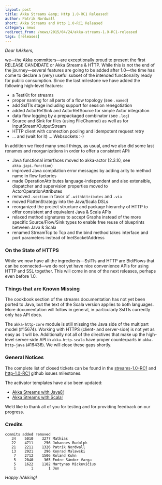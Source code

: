 ```yaml
---
layout: post
title: Akka Streams &amp; Http 1.0-RC1 Released!
author: Patrik Nordwall
short: Akka Streams and Http 1.0-RC1 Released
category: news
redirect_from: /news/2015/04/24/akka-streams-1.0-RC1-released
tags: [releases]
---
```


*Dear hAkkers,*

we—the Akka committers—are exceptionally proud to present the first RELEASE CANDIDATE or Akka Streams & HTTP. While this is not the end of the journey—several features are going to be added after 1.0—the time has come to declare a (very) useful subset of the intended functionality ready for public consumption. Since the last milestone we have added the following high-level features:

- a TestKit for streams
- proper naming for all parts of a flow topology (see `.named`)
- add SslTls stage including support for session renegotiation
- added ActorRefSink and ActorRefSource for simple Actor integration
- data flow logging by a prepackaged combinator (see `.log`)
- Source and Sink for files (using FileChannel) as well as for InputStream/OutputStream
- HTTP client with connection pooling and idempotent request retry
- … and (wait for it) … Websockets :-)

In addition we fixed many small things, as usual, and we also did some last renames and reorganizations in order to offer a consistent API:

- Java functional interfaces moved to akka-actor (2.3.10, see `akka.japi.function`)
- improved Java compilation error messages by adding arity to method name in flow factories
- made OperationAttributes language-independent and also extensible, dispatcher and supervision properties moved to ActorOperationAttributes
- removed `.section` in favor of `.withAttributes` and `.via`
- moved FlattenStrategy into the Java/Scala DSLs
- reorganized the project structure and package hierarchy of HTTP to offer consistent and equivalent Java & Scala APIs
- relaxed method signatures to accept Graphs instead of the more specific Source/Flow/Sink types to enable free reuse of blueprints between Java & Scala
- renamed StreamTcp to Tcp and the bind method takes interface and port parameters instead of InetSocketAddress

### On the State of HTTPS ###

While we now have all the ingredients—SslTls and HTTP are BidiFlows that can be connected—we do not yet have nice convenience APIs for using HTTP and SSL together. This will come in one of the next releases, perhaps even before 1.0.

### Things that are Known Missing ###

The cookbook section of the streams documentation has not yet been ported to Java, but the text of the Scala version applies to both languages. More documentation will follow in general, in particularly SslTls currently only has API docs.

The `akka-http-core` module is still missing the Java side of the multipart model (#15674).
Working with HTTPS (client- and server-side) is not yet as easy as it will be. 
Additionally not all of the directives that make up the high-level server-side API in `akka-http-scala` have proper counterparts in `akka-http-java` (#16436). We will close these gaps shortly.

### General Notices ###

The complete list of closed tickets can be found in the [streams-1.0-RC1](https://github.com/akka/akka/issues?q=milestone%3Astreams-1.0-RC1+is%3Aclosed) and [http-1.0-RC1](https://github.com/akka/akka/issues?q=milestone%3Ahttp-1.0-RC1+is%3Aclosed) github issues milestones.

The activator templates have also been updated:

- [Akka Streams with Java8!](http://typesafe.com/activator/template/akka-stream-java8)
- [Akka Streams with Scala!](http://typesafe.com/activator/template/akka-stream-scala)

We’d like to thank all of you for testing and for providing feedback on our progress.


### Credits ###

    commits added removed
       34    5010    3277 Mathias
       22    4711     256 Johannes Rudolph
       21    2211    1326 Patrik Nordwall
       13    2921     296 Konrad Malawski
        7    2712    1506 Roland Kuhn
        5    2040     365 Endre Sándor Varga
        5    1622    1182 Martynas Mickevičius
        1       1       1 Jun

*Happy hAkking!*